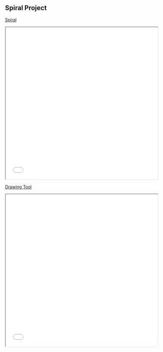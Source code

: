 ## Spiral Project


[Spiral](./Spiral/)

<iframe src="./Spiral" width="500" height="500">
</iframe>

[Drawing Tool](./Drawing_Tool/)

<iframe src="./Spiral" width="500" height="500">
</iframe>
